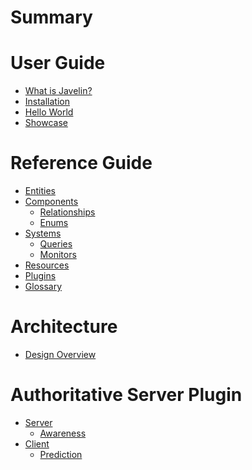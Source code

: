 # Summary

# User Guide

- [What is Javelin?](./chapter_2.md)
- [Installation](./chapter_1.md)
- [Hello World](./chapter_3.md)
- [Showcase]()

# Reference Guide

- [Entities](./entities.md)
- [Components](./components.md)
  - [Relationships](./components-relationships.md)
  - [Enums](./components-enums.md)
- [Systems](./systems.md)
  - [Queries](./systems-queries.md)
  - [Monitors](./systems-monitors.md)
- [Resources](./resources.md)
- [Plugins](./plugins.md)
- [Glossary](./glossary.md)

# Architecture

- [Design Overview](./design.md)

# Authoritative Server Plugin

- [Server]()
  - [Awareness]()
- [Client]()
  - [Prediction]()